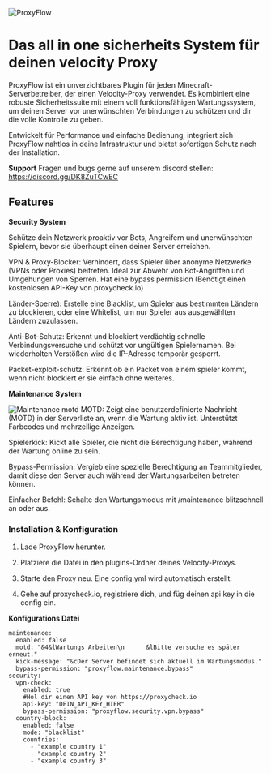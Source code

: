 ![ProxyFlow](https://i.imgur.com/nfwkxNN.png)
# Das all in one sicherheits System für deinen velocity Proxy

ProxyFlow ist ein unverzichtbares Plugin für jeden Minecraft-Serverbetreiber, der einen Velocity-Proxy verwendet. Es kombiniert eine robuste Sicherheitssuite mit einem voll funktionsfähigen Wartungssystem, um deinen Server vor unerwünschten Verbindungen zu schützen und dir die volle Kontrolle zu geben.

Entwickelt für Performance und einfache Bedienung, integriert sich ProxyFlow nahtlos in deine Infrastruktur und bietet sofortigen Schutz nach der Installation.

**Support**
Fragen und bugs gerne auf unserem discord stellen:
https://discord.gg/DK8ZuTCwEC

## Features

**Security System**

Schütze dein Netzwerk proaktiv vor Bots, Angreifern und unerwünschten Spielern, bevor sie überhaupt einen deiner Server erreichen.

VPN & Proxy-Blocker: Verhindert, dass Spieler über anonyme Netzwerke (VPNs oder Proxies) beitreten. Ideal zur Abwehr von Bot-Angriffen und Umgehungen von Sperren. Hat eine bypass permission (Benötigt einen kostenlosen API-Key von proxycheck.io)

Länder-Sperre): Erstelle eine Blacklist, um Spieler aus bestimmten Ländern zu blockieren, oder eine Whitelist, um nur Spieler aus ausgewählten Ländern zuzulassen.

Anti-Bot-Schutz: Erkennt und blockiert verdächtig schnelle Verbindungsversuche und schützt vor ungültigen Spielernamen. Bei wiederholten Verstößen wird die IP-Adresse temporär gesperrt.

Packet-exploit-schutz: Erkennt ob ein Packet von einem spieler kommt, wenn nicht blockiert er sie einfach ohne weiteres.

**Maintenance System**

![Maintenance motd](https://i.imgur.com/ejimV7c.png)
MOTD: Zeigt eine benutzerdefinierte Nachricht (MOTD) in der Serverliste an, wenn die Wartung aktiv ist. Unterstützt Farbcodes und mehrzeilige Anzeigen.

Spielerkick: Kickt alle Spieler, die nicht die Berechtigung haben, während der Wartung online zu sein.

Bypass-Permission: Vergieb eine spezielle Berechtigung an Teammitglieder, damit diese den Server auch während der Wartungsarbeiten betreten können.

Einfacher Befehl: Schalte den Wartungsmodus mit /maintenance blitzschnell an oder aus.


### Installation & Konfiguration

1. Lade ProxyFlow herunter.

2. Platziere die Datei in den plugins-Ordner deines Velocity-Proxys.

3. Starte den Proxy neu. Eine config.yml wird automatisch erstellt.

4. Gehe auf proxycheck.io, registriere dich, und füg deinen api key in die config ein.

**Konfigurations Datei**
```
maintenance:
  enabled: false
  motd: "&4&lWartungs Arbeiten\n      &lBitte versuche es später erneut."
  kick-message: "&cDer Server befindet sich aktuell im Wartungsmodus."
  bypass-permission: "proxyflow.maintenance.bypass"
security:
  vpn-check:
    enabled: true
    #Hol dir einen API key von https://proxycheck.io
    api-key: "DEIN_API_KEY_HIER"
    bypass-permission: "proxyflow.security.vpn.bypass"
  country-block:
    enabled: false
    mode: "blacklist"
    countries:
      - "example country 1"
      - "example country 2"
      - "example country 3"
